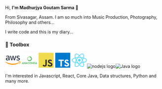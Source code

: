 Hi, **I'm Madhurjya Goutam Sarma** :wave:

From Sivasagar, Assam. 
I am so much into Music Production, Photography, Philosophy and others...

I write code and this is my diary...

### 🧰 Toolbox


<img src="https://github.com/devicons/devicon/blob/master/icons/amazonwebservices/amazonwebservices-original-wordmark.svg" alt="aws logo" width="50" height="50"> <img src="https://github.com/devicons/devicon/blob/master/icons/anaconda/anaconda-original-wordmark.svg" alt="Anaconda logo" width="50" height="50"> <img src="https://github.com/devicons/devicon/blob/master/icons/javascript/javascript-original.svg" alt="Javascript logo" width="50" height="50"> <img src="https://github.com/devicons/devicon/blob/master/icons/typescript/typescript-original.svg" alt="Typescript logo" width="50" height="50"> <img src="https://github.com/devicons/devicon/blob/master/icons/react/react-original.svg" alt="React logo" width="50" height="50"><img src="https://cdn.worldvectorlogo.com/logos/nodejs-1.svg" alt="nodejs logo" width="50" height="50"><img src="https://www.vectorlogo.zone/logos/java/java-icon.svg" alt="Java logo" width="50" height="50">

I'm interested in Javascript, React, Core Java, Data structures, Python and many more.

